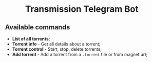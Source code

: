 <h1 align="center">
  <br>
  Transmission Telegram Bot
  <br>
</h1>

## Available commands
* <b>List of all torrents</b>;
* <b>Torrent info</b> - Get all details about a torrent;
* <b>Torrent control</b> - Start, stop, delete torrents;
* <b>Add torrent</b> - Add a torrent from a <code>.torrent</code> file or from magnet url;